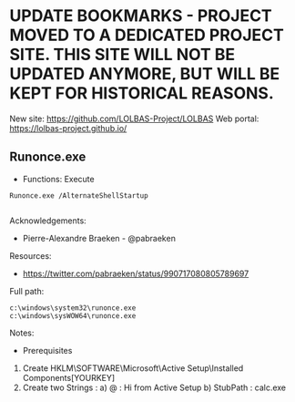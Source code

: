 # UPDATE BOOKMARKS - PROJECT MOVED TO A DEDICATED PROJECT SITE. THIS SITE WILL NOT BE UPDATED ANYMORE, BUT WILL BE KEPT FOR HISTORICAL REASONS.
New site: https://github.com/LOLBAS-Project/LOLBAS
Web portal: https://lolbas-project.github.io/ 
## Runonce.exe

* Functions: Execute

```
Runonce.exe /AlternateShellStartup   
 
```

Acknowledgements:
* Pierre-Alexandre Braeken - @pabraeken


Resources:
* https://twitter.com/pabraeken/status/990717080805789697

Full path:
```
c:\windows\system32\runonce.exe
c:\windows\sysWOW64\runonce.exe
```

Notes:
* Prerequisites

1) Create HKLM\SOFTWARE\Microsoft\Active Setup\Installed Components\[YOURKEY]
2) Create two Strings : 
a) @ : Hi from Active Setup
b) StubPath : calc.exe


 
